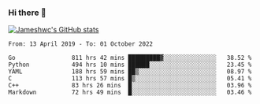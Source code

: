 ### Hi there 👋

[![Jameshwc's GitHub stats](https://github-readme-stats.vercel.app/api?username=jameshwc)](https://github.com/anuraghazra/github-readme-stats)

<!--START_SECTION:waka-->

```text
From: 13 April 2019 - To: 01 October 2022

Go                811 hrs 42 mins █████████▓░░░░░░░░░░░░░░░   38.52 %
Python            494 hrs 10 mins ██████░░░░░░░░░░░░░░░░░░░   23.45 %
YAML              188 hrs 59 mins ██▒░░░░░░░░░░░░░░░░░░░░░░   08.97 %
C                 113 hrs 57 mins █▒░░░░░░░░░░░░░░░░░░░░░░░   05.41 %
C++               83 hrs 26 mins  █░░░░░░░░░░░░░░░░░░░░░░░░   03.96 %
Markdown          72 hrs 49 mins  █░░░░░░░░░░░░░░░░░░░░░░░░   03.46 %
```

<!--END_SECTION:waka-->